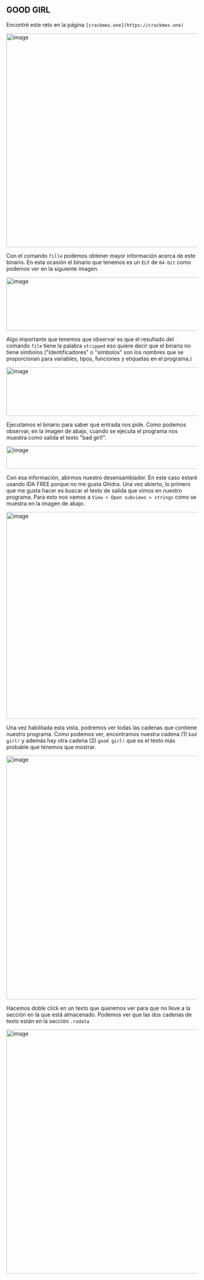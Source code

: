 ## GOOD GIRL
Encontré este reto en la página `[crackmes.one](https://crackmes.one)` 

<img width="1241" height="561" alt="image" src="https://github.com/user-attachments/assets/88803624-c84e-4a1e-9033-43161c711fb5" />

Con el comando `fille` podemos obtener mayor información acerca de este binario. En esta ocasión el binario que tenemos es un `ELF` de `64-bit` como podemos ver en la siguiente imagen.

<img width="1892" height="140" alt="image" src="https://github.com/user-attachments/assets/00d8c323-84da-48c3-b1f2-150fc82ffd9f" />

Algo importante que tenemos que observar es que el resultado del comando `file` tiene la palabra `stripped` eso quiere decir que el binario no tiene símbolos ("Identificadores" o "símbolos" son los nombres que se proporcionan para variables, tipos, funciones y etiquetas en el programa.)  

<img width="1900" height="128" alt="image" src="https://github.com/user-attachments/assets/8c695633-e4ed-4455-b799-d8b9fdb0f88d" />

Ejecutamos el binario para saber qué entrada nos pide.
Como podemos observar, en la imagen de abajo, cuando se ejecuta el programa nos muestra como salida el texto "bad girl!".

<img width="1900" height="60" alt="image" src="https://github.com/user-attachments/assets/88caa9cc-3acf-40a8-b9ea-1ee106ffa84d" />

Con esa información, abirmos nuestro desensamblador. En este caso estaré usando IDA FREE porque no me gusta Ghidra. Una vez abierto, lo primero que me gusta hacer es buscar el texto de salida que vimos en nuestro programa.
Para esto nos vamos a `View > Open subviews > strings` como se muestra en la imagen de abajo.

<img width="1900" height="543" alt="image" src="https://github.com/user-attachments/assets/cc05b3b6-e6c5-49e7-bdb7-9cd6b412fc43" />

Una vez habilitada esta vista, podremos ver todas las cadenas que contiene nuestro programa. Como podemos ver, encontramos nuestra cadena (1) `bad girl!` y además hay otra cadena (2) `good girl!` que es el texto más probable que tenemos que mostrar.

<img width="1900" height="640" alt="image" src="https://github.com/user-attachments/assets/3b96a38b-e618-4b96-90ba-26d91d67b57d" />

Hacemos doble click en un texto que queremos ver para que no lleve a la sección en la que está almacenado. Podemos ver que las dos cadenas de texto están en la sección `.rodata`

<img width="1900" height="640" alt="image" src="https://github.com/user-attachments/assets/dc8be3f2-3ad8-4e81-93cb-5d0ba5c1455a" />
